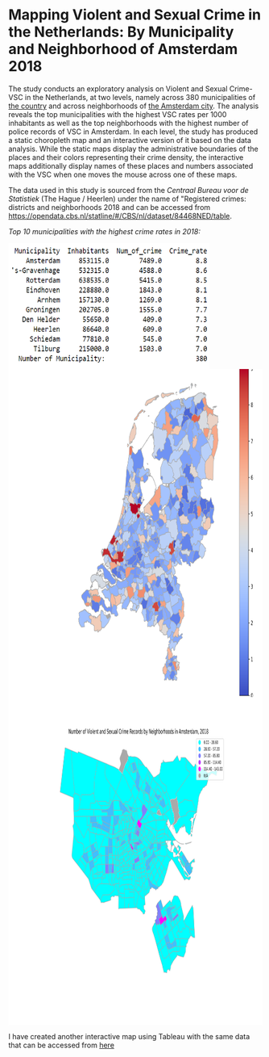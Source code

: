 # Mapping Violent and Sexual Crime in the Netherlands: By Municipality and Neighborhood of Amsterdam 2018

The study conducts an exploratory analysis on Violent and Sexual Crime-VSC in the Netherlands, at two levels, namely across 380 municipalities of [the country](https://github.com/muratko357/Netherlands-Crime-Analysis/blob/main/NL_Crime_rates_by_municipality.ipynb) and across neighborhoods of [the Amsterdam city](https://github.com/muratko357/Netherlands-Crime-Analysis/blob/main/Crime_by_neighborhood_Amsterdam.ipynb). The analysis reveals the top municipalities with the highest VSC rates per 1000 inhabitants as well as the top neighborhoods with the highest number of police records of VSC in Amsterdam. In each level, the study has produced a static choropleth map and an interactive version of it based on the data analysis. While the static maps display the administrative boundaries of the places and their colors representing their crime density, the interactive maps additionally display names of these places and numbers associated with the VSC when one moves the mouse across one of these maps.

The data used in this study is sourced from the *Centraal Bureau voor de Statistiek* (The Hague / Heerlen) under the name of "Registered crimes: districts and neighborhoods 2018 and can be accessed from https://opendata.cbs.nl/statline/#/CBS/nl/dataset/84468NED/table.  

*Top 10 municipalities with the highest crime rates in 2018:*

<img align="center" width="400" height="250" src="/Images/table for crime rate by municipality.png">

<img align="left" width="800" height="650" src="/Images/NL_crime_rates.png"> 

<img align="center" width="750" height="650" src="/Images/Amsterdam_crime_map.png">


I have created another interactive map using Tableau with the same data that can be accessed from [here](https://public.tableau.com/shared/DS58Y25XY?:display_count=n&:origin=viz_share_link)
